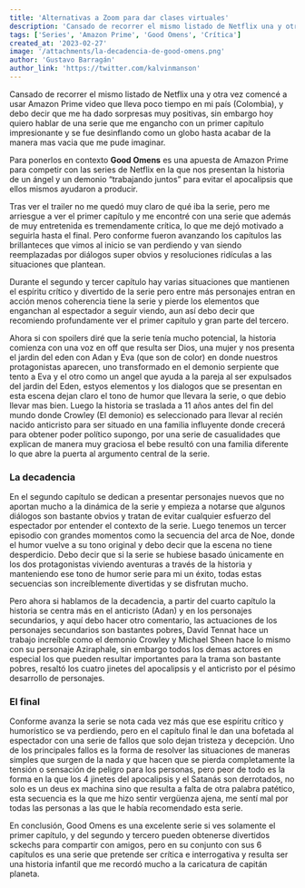 ```yaml
---
title: 'Alternativas a Zoom para dar clases virtuales'
description: 'Cansado de recorrer el mismo listado de Netflix una y otra vez comencé a usar Amazon Prime video que lleva poco tiempo en mi país (Colombia), y debo decir que me ha dado sorpresas muy positivas, sin embargo hoy quiero hablar de una serie que me engancho con un primer capítulo impresionante y se fue desinflando como un globo hasta acabar de la manera mas vacia que me pude imaginar.'
tags: ['Series', 'Amazon Prime', 'Good Omens', 'Crítica']
created_at: '2023-02-27'
image: '/attachments/la-decadencia-de-good-omens.png'
author: 'Gustavo Barragán'
author_link: 'https://twitter.com/kalvinmanson'
---
```

Cansado de recorrer el mismo listado de Netflix una y otra vez comencé a usar Amazon Prime video que lleva poco tiempo en mi país (Colombia), y debo decir que me ha dado sorpresas muy positivas, sin embargo hoy quiero hablar de una serie que me engancho con un primer capítulo impresionante y se fue desinflando como un globo hasta acabar de la manera mas vacia que me pude imaginar.

Para ponerlos en contexto **Good Omens** es una apuesta de Amazon Prime para competir con las series de Netflix en la que nos presentan la historia de un ángel y un demonio “trabajando juntos” para evitar el apocalipsis que ellos mismos ayudaron a producir.

Tras ver el trailer no me quedó muy claro de qué iba la serie, pero me arriesgue a ver el primer capítulo y me encontré con una serie que además de muy entretenida es tremendamente crítica, lo que me dejó motivado a seguirla hasta el final. Pero conforme fueron avanzando los capítulos las brillanteces que vimos al inicio se van perdiendo y van siendo reemplazadas por diálogos super obvios y resoluciones ridículas a las situaciones que plantean.

Durante el segundo y tercer capítulo hay varias situaciones que mantienen el espíritu crítico y divertido de la serie pero entre más personajes entran en acción menos coherencia tiene la serie y pierde los elementos que enganchan al espectador a seguir viendo, aun así debo decir que recomiendo profundamente ver el primer capítulo y gran parte del tercero.

Ahora si con spoilers diré que la serie tenía mucho potencial, la historia comienza con una voz en off que resulta ser Dios, una mujer y nos presenta el jardin del eden con Adan y Eva (que son de color) en donde nuestros protagonistas aparecen, uno transformado en el demonio serpiente que tento a Eva y el otro como un angel que ayuda a la pareja al ser expulsados del jardin del Eden, estyos elementos y los dialogos que se presentan en esta escena dejan claro el tono de humor que llevara la serie, o que debio llevar mas bien. Luego la historia se traslada a 11 años antes del fin del mundo donde Crowley (El demonio) es seleccionado para llevar al recién nacido anticristo para ser situado en una familia influyente donde crecerá para obtener poder político supongo, por una serie de casualidades que explican de manera muy graciosa el bebe resultó con una familia diferente lo que abre la puerta al argumento central de la serie.

### La decadencia

En el segundo capítulo se dedican a presentar personajes nuevos que no aportan mucho a la dinámica de la serie y empieza a notarse que algunos diálogos son bastante obvios y tratan de evitar cualquier esfuerzo del espectador por entender el contexto de la serie. Luego tenemos un tercer episodio con grandes momentos como la secuencia del arca de Noe, donde el humor vuelve a su tono original y debo decir que la escena no tiene desperdicio. Debo decir que si la serie se hubiese basado únicamente en los dos protagonistas viviendo aventuras a través de la historia y manteniendo ese tono de humor serie para mi un éxito, todas estas secuencias son increíblemente divertidas y se disfrutan mucho.

Pero ahora si hablamos de la decadencia, a partir del cuarto capítulo la historia se centra más en el anticristo (Adan) y en los personajes secundarios, y aquí debo hacer otro comentario, las actuaciones de los personajes secundarios son bastantes pobres, David Tennat hace un trabajo increíble como el demonio Crowley y Michael Sheen hace lo mismo con su personaje Aziraphale, sin embargo todos los demas actores en especial los que pueden resultar importantes para la trama son bastante pobres, resaltó los cuatro jinetes del apocalipsis y el anticristo por el pésimo desarrollo de personajes.

### El final

Conforme avanza la serie se nota cada vez más que ese espíritu crítico y humorístico se va perdiendo, pero en el capítulo final le dan una bofetada al espectador con una serie de fallos que solo dejan tristeza y decepción. Uno de los principales fallos es la forma de resolver las situaciones de maneras simples que surgen de la nada y que hacen que se pierda completamente la tensión o sensación de peligro para los personas, pero peor de todo es la forma en la que los 4 jinetes del apocalipsis y el Satanás son derrotados, no solo es un deus ex machina sino que resulta a falta de otra palabra patético, esta secuencia es la que me hizo sentir vergüenza ajena, me sentí mal por todas las personas a las que le había recomendado esta serie.

En conclusión, Good Omens es una excelente serie si ves solamente el primer capítulo, y del segundo y tercero pueden obtenerse divertidos sckechs para compartir con amigos, pero en su conjunto con sus 6 capítulos es una serie que pretende ser crítica e interrogativa y resulta ser una historia infantil que me recordó mucho a la caricatura de capitán planeta.